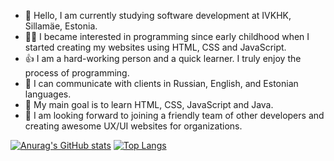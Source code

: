 - 👋 Hello, I am currently studying software development at IVKHK, Sillamäe, Estonia.
- 👩‍💻 I became interested in programming since early childhood when I started creating my websites using HTML, CSS and JavaScript.
- 👍 I am a hard-working person and a quick learner. I truly enjoy the process of programming.
- 🤝 I can communicate with clients in Russian, English, and Estonian languages.
- 🌱 My main goal is to learn HTML, CSS, JavaScript and Java.
- 💞️ I am looking forward to joining a friendly team of other developers and creating awesome UX/UI websites for organizations.

[![Anurag's GitHub stats](https://github-readme-stats.vercel.app/api?username=angelania2020&show_icons=true&theme=vue)](https://github.com/anuraghazra/github-readme-stats)
[![Top Langs](https://github-readme-stats.vercel.app/api/top-langs/?username=angelania2020&layout=compact&theme=vue)](https://github.com/anuraghazra/github-readme-stats)


<!---
angelania2020/angelania2020 is a ✨ special ✨ repository because its `README.md` (this file) appears on your GitHub profile.
You can click the Preview link to take a look at your changes.
--->
